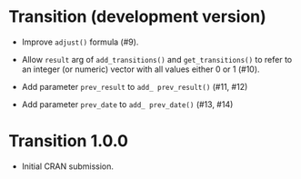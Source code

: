 # Transition (development version)

* Improve `adjust()` formula (#9).

* Allow `result` arg of `add_transitions()` and `get_transitions()` to refer to an integer (or numeric) vector with all values either 0 or 1 (#10).

* Add parameter `prev_result` to `add_ prev_result()` (#11, #12)

* Add parameter `prev_date` to `add_ prev_date()` (#13, #14)

# Transition 1.0.0

* Initial CRAN submission.
